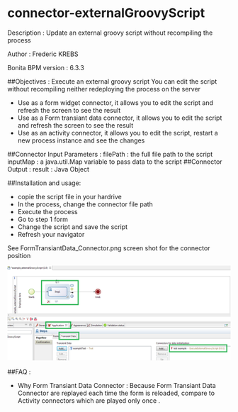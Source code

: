 # connector-externalGroovyScript
Description : Update an external groovy script without recompiling the process

Author : Frederic KREBS

Bonita BPM version : 6.3.3

##Objectives : Execute an external groovy script
You can edit the script without recompiling neither redeploying the process on the server
* Use as a form widget connector, it allows you to edit the script and refresh the screen to see the result
* Use as a Form transiant data connector, it allows you to edit the script and refresh the screen to see the result
* Use as an activity connector, it allows you to edit the script, restart a new process instance and see the changes

##Connector Input Parameters : 
	filePath : the full file path to the script
	inputMap : a java.util.Map variable to pass data to the script
##Connector Output : 
	result : Java Object

##Installation and usage:
* copie the script file in your hardrive
* In the process, change the connector file path
* Execute the process
* Go to step 1 form
* Change the script and save the script
* Refresh your navigator


See FormTransiantData_Connector.png screen shot for the connector position

![alt tag](./FormTransiantData_Connector.png)

##FAQ :
* Why Form Transiant Data Connector :
Because Form Transiant Data Connector are replayed each time the form is reloaded, 
compare to Activity connectors which are played only once .